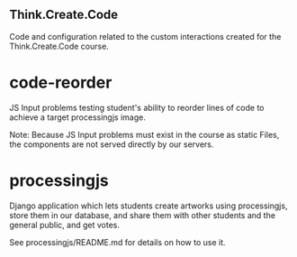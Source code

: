 Think.Create.Code
-----------------

Code and configuration related to the custom interactions created for the
Think.Create.Code course.

code-reorder
============

JS Input problems testing student's ability to reorder lines of code to achieve
a target processingjs image.

Note: Because JS Input problems must exist in the course as static Files, the
components are not served directly by our servers.


processingjs
============

Django application which lets students create artworks using processingjs,
store them in our database, and share them with other students and the
general public, and get votes.

See processingjs/README.md for details on how to use it.
